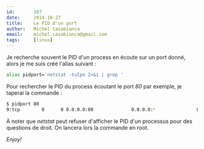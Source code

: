 ```yaml
---
id:       107
date:     2014-10-27
title:    Le PID d'un port
author:   Michel Casabianca
email:    michel.casabianca@gmail.com
tags:     [linux]
---
```


Je recherche souvent le PID d'un process en écoute sur un port donné, alors je me suis créé l'alias suivant :

<!--more-->

```bash
alias pidport='netstat -tulpn 2>&1 | grep '
```

Pour rechercher le PID du process écoutant le port *80* par exemple, je taperai la commande :

```bash
$ pidport 80
9:tcp        0      0 0.0.0.0:80              0.0.0.0:*               LISTEN      1930/apache2
```

À noter que *netstat* peut refuser d'afficher le PID d'un processus pour des questions de droit. On lancera lors la commande en root.

*Enjoy!*

